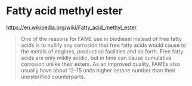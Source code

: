 # Fatty acid methyl ester
https://en.wikipedia.org/wiki/Fatty_acid_methyl_ester

>One of the reasons for FAME use in biodiesel instead of free fatty acids is to nullify any corrosion that free fatty acids would cause to the metals of engines, production facilities and so forth. Free fatty acids are only mildly acidic, but in time can cause cumulative corrosion unlike their esters. As an improved quality, FAMEs also usually have about 12-15 units higher cetane number than their unesterified counterparts.

